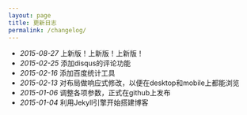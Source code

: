 ```yaml
---
layout: page
title: 更新日志
permalink: /changelog/
---
```

* _2015-08-27_ 上新版！上新版！上新版！
* _2015-02-25_ 添加disqus的评论功能
* _2015-02-16_ 添加百度统计工具
* _2015-02-13_ 对布局做响应式修改，以便在desktop和mobile上都能浏览
* _2015-01-06_ 调整各项参数，正式在github上发布
* _2015-01-04_ 利用Jekyll引擎开始搭建博客
